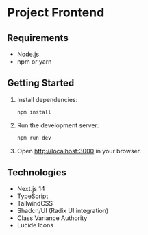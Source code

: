 # Project Frontend

## Requirements
- Node.js
- npm or yarn

## Getting Started

1. Install dependencies:
   ```bash
   npm install
   ```

2. Run the development server:
   ```bash
   npm run dev
   ```

3. Open [http://localhost:3000](http://localhost:3000) in your browser.

## Technologies
- Next.js 14
- TypeScript
- TailwindCSS
- Shadcn/UI (Radix UI integration)
- Class Variance Authority
- Lucide Icons


